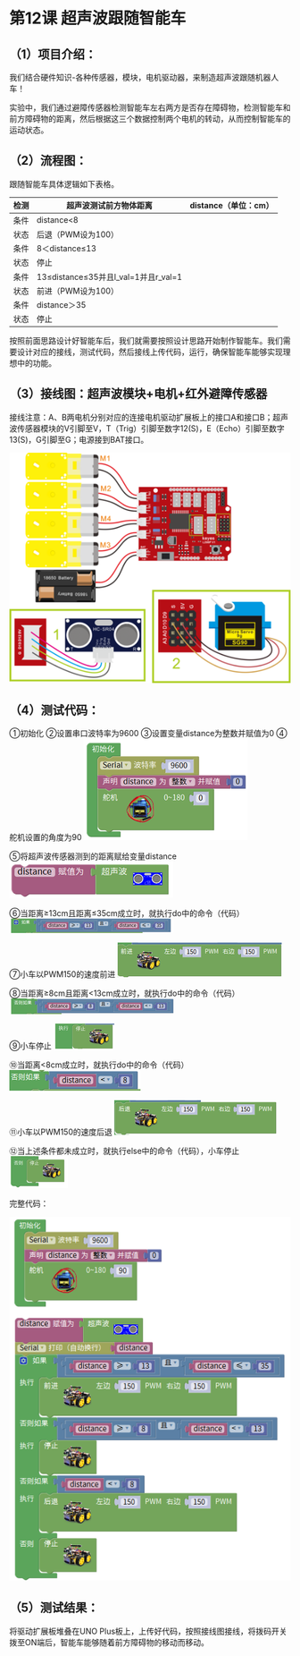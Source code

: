 


# 第12课 超声波跟随智能车

## （1）项目介绍：

我们结合硬件知识-各种传感器，模块，电机驱动器，来制造超声波跟随机器人车！

实验中，我们通过避障传感器检测智能车左右两方是否存在障碍物，检测智能车和前方障碍物的距离，然后根据这三个数据控制两个电机的转动，从而控制智能车的运动状态。

## （2）流程图：

跟随智能车具体逻辑如下表格。









|检测|超声波测试前方物体距离|distance（单位：cm）|
|-|-|-|
|条件|distance<8|
|状态|后退（PWM设为100）|
|条件|8＜distance≤13|
|状态|停止|
|条件|13≤distance≤35并且l_val=1并且r_val=1|
|状态|前进（PWM设为100）|
|条件|distance＞35|
|状态|停止|





按照前面思路设计好智能车后，我们就需要按照设计思路开始制作智能车。我们需要设计对应的接线，测试代码，然后接线上传代码，运行，确保智能车能够实现理想中的功能。

## （3）接线图：超声波模块+电机+红外避障传感器

接线注意：A、B两电机分别对应的连接电机驱动扩展板上的接口A和接口B；超声波传感器模块的V引脚至V，T（Trig）引脚至数字12(S)，E（Echo）引脚至数字13(S)，G引脚至G；电源接到BAT接口。

![](../../media/49e85f76dd78f7ca6d839fe822a5ba5e.png)

## （4）测试代码：








①初始化
②设置串口波特率为9600
③设置变量distance为整数并赋值为0
④舵机设置的角度为90
![](../../media/43847692cd42253763e2d0e8d9a19c1b.png)

⑤将超声波传感器测到的距离赋给变量distance
![](../../media/358fff1de4be5e94f3c119d7005393aa.png)

⑥当距离≥13cm且距离≤35cm成立时，就执行do中的命令（代码）
![](../../media/6cac34a0a99b6cdde54852645f2b0694.png)

⑦小车以PWM150的速度前进
![](../../media/6aaa6862764db726d57cb099ed2b44e1.png)

⑧当距离≥8cm且距离<13cm成立时，就执行do中的命令（代码）
![](../../media/4321e7eeda49066cfc4a443e4df3a365.png)

⑨小车停止
![](../../media/e003b7eafd9c2f51c7603a4f3788e79a.png)

⑩当距离<8cm成立时，就执行do中的命令（代码）
![](../../media/75771d22688d9fde6ca41f5b1b566200.png)

⑪小车以PWM150的速度后退
![](../../media/4be375fe28807a3d4e9301d6d2e8d2c2.png)

⑫当上述条件都未成立时，就执行else中的命令（代码），小车停止
![](../../media/4c39117c634a3751546632068a3c08ec.png)



完整代码：

![](../../media/ce116699460156244d4c63acc4e2ee4a.png)

## （5）测试结果：

将驱动扩展板堆叠在UNO Plus板上，上传好代码，按照接线图接线，将拨码开关拨至ON端后，智能车能够随着前方障碍物的移动而移动。


